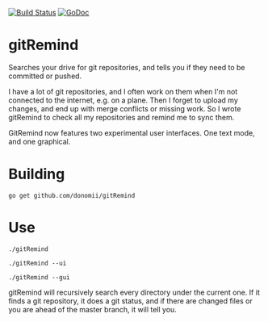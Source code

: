 [![Build Status](https://travis-ci.org/donomii/gitRemind.svg?branch=master)](https://travis-ci.org/donomii/gitRemind) [![GoDoc](https://godoc.org/github.com/donomii/gitRemind?status.svg)](https://godoc.org/github.com/donomii/gitRemind)

# gitRemind
Searches your drive for git repositories, and tells you if they need to be committed or pushed.

I have a lot of git repositories, and I often work on them when I'm not connected to the internet, e.g. on a plane.  Then I forget to upload my changes, and end up with merge conflicts or missing work.  So I wrote gitRemind to check all my repositories and remind me to sync them.

GitRemind now features two experimental user interfaces.  One text mode, and one graphical.

# Building

    go get github.com/donomii/gitRemind

# Use

    ./gitRemind
    
    ./gitRemind --ui
    
    ./gitRemind --gui

gitRemind will recursively search every directory under the current one.  If it finds a git repository, it does a git status, and if there are changed files or you are ahead of the master branch, it will tell you.
